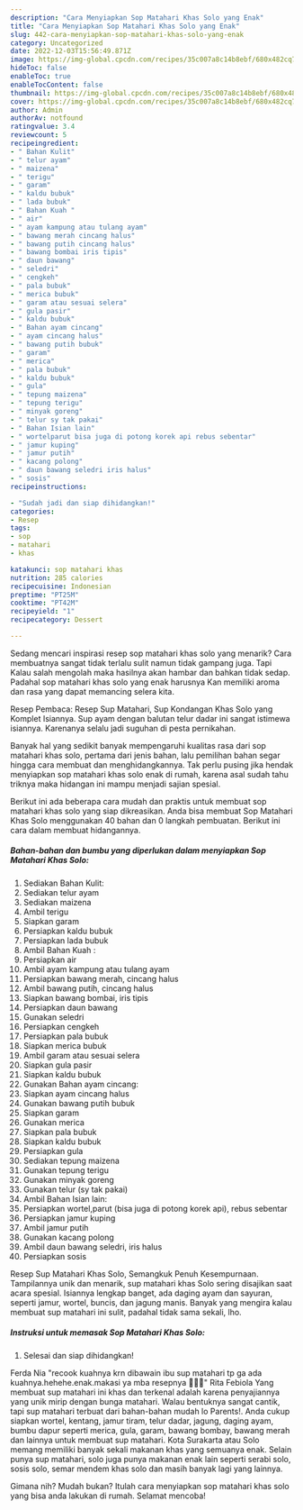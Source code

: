 ```yaml
---
description: "Cara Menyiapkan Sop Matahari Khas Solo yang Enak"
title: "Cara Menyiapkan Sop Matahari Khas Solo yang Enak"
slug: 442-cara-menyiapkan-sop-matahari-khas-solo-yang-enak
category: Uncategorized
date: 2022-12-03T15:56:49.871Z
image: https://img-global.cpcdn.com/recipes/35c007a8c14b8ebf/680x482cq70/sop-matahari-khas-solo-foto-resep-utama.jpg
hideToc: false
enableToc: true
enableTocContent: false
thumbnail: https://img-global.cpcdn.com/recipes/35c007a8c14b8ebf/680x482cq70/sop-matahari-khas-solo-foto-resep-utama.jpg
cover: https://img-global.cpcdn.com/recipes/35c007a8c14b8ebf/680x482cq70/sop-matahari-khas-solo-foto-resep-utama.jpg
author: Admin
authorAv: notfound
ratingvalue: 3.4
reviewcount: 5
recipeingredient:
- " Bahan Kulit"
- " telur ayam"
- " maizena"
- " terigu"
- " garam"
- " kaldu bubuk"
- " lada bubuk"
- " Bahan Kuah "
- " air"
- " ayam kampung atau tulang ayam"
- " bawang merah cincang halus"
- " bawang putih cincang halus"
- " bawang bombai iris tipis"
- " daun bawang"
- " seledri"
- " cengkeh"
- " pala bubuk"
- " merica bubuk"
- " garam atau sesuai selera"
- " gula pasir"
- " kaldu bubuk"
- " Bahan ayam cincang"
- " ayam cincang halus"
- " bawang putih bubuk"
- " garam"
- " merica"
- " pala bubuk"
- " kaldu bubuk"
- " gula"
- " tepung maizena"
- " tepung terigu"
- " minyak goreng"
- " telur sy tak pakai"
- " Bahan Isian lain"
- " wortelparut bisa juga di potong korek api rebus sebentar"
- " jamur kuping"
- " jamur putih"
- " kacang polong"
- " daun bawang seledri iris halus"
- " sosis"
recipeinstructions:

- "Sudah jadi dan siap dihidangkan!"
categories:
- Resep
tags:
- sop
- matahari
- khas

katakunci: sop matahari khas 
nutrition: 285 calories
recipecuisine: Indonesian
preptime: "PT25M"
cooktime: "PT42M"
recipeyield: "1"
recipecategory: Dessert

---
```



Sedang mencari inspirasi resep sop matahari khas solo yang menarik? Cara membuatnya sangat tidak terlalu sulit namun tidak gampang juga. Tapi Kalau salah mengolah maka hasilnya akan hambar dan bahkan tidak sedap. Padahal sop matahari khas solo yang enak harusnya Kan memiliki aroma dan rasa yang dapat memancing selera kita.


Resep Pembaca: Resep Sup Matahari, Sup Kondangan Khas Solo yang Komplet Isiannya. Sup ayam dengan balutan telur dadar ini sangat istimewa isiannya. Karenanya selalu jadi suguhan di pesta pernikahan.

Banyak hal yang sedikit banyak mempengaruhi kualitas rasa dari sop matahari khas solo, pertama dari jenis bahan, lalu pemilihan bahan segar hingga cara membuat dan menghidangkannya. Tak perlu pusing jika hendak menyiapkan sop matahari khas solo enak di rumah, karena asal sudah tahu triknya maka hidangan ini mampu menjadi sajian spesial.


Berikut ini ada beberapa cara mudah dan praktis untuk membuat sop matahari khas solo yang siap dikreasikan. Anda bisa membuat Sop Matahari Khas Solo menggunakan 40 bahan dan 0 langkah pembuatan. Berikut ini cara dalam membuat hidangannya.

<!--inarticleads1-->

##### Bahan-bahan dan bumbu yang diperlukan dalam menyiapkan Sop Matahari Khas Solo:

1. Sediakan  Bahan Kulit:
1. Sediakan  telur ayam
1. Sediakan  maizena
1. Ambil  terigu
1. Siapkan  garam
1. Persiapkan  kaldu bubuk
1. Persiapkan  lada bubuk
1. Ambil  Bahan Kuah :
1. Persiapkan  air
1. Ambil  ayam kampung atau tulang ayam
1. Persiapkan  bawang merah, cincang halus
1. Ambil  bawang putih, cincang halus
1. Siapkan  bawang bombai, iris tipis
1. Persiapkan  daun bawang
1. Gunakan  seledri
1. Persiapkan  cengkeh
1. Persiapkan  pala bubuk
1. Siapkan  merica bubuk
1. Ambil  garam atau sesuai selera
1. Siapkan  gula pasir
1. Siapkan  kaldu bubuk
1. Gunakan  Bahan ayam cincang:
1. Siapkan  ayam cincang halus
1. Gunakan  bawang putih bubuk
1. Siapkan  garam
1. Gunakan  merica
1. Siapkan  pala bubuk
1. Siapkan  kaldu bubuk
1. Persiapkan  gula
1. Sediakan  tepung maizena
1. Gunakan  tepung terigu
1. Gunakan  minyak goreng
1. Gunakan  telur (sy tak pakai)
1. Ambil  Bahan Isian lain:
1. Persiapkan  wortel,parut (bisa juga di potong korek api), rebus sebentar
1. Persiapkan  jamur kuping
1. Ambil  jamur putih
1. Gunakan  kacang polong
1. Ambil  daun bawang seledri, iris halus
1. Persiapkan  sosis


Resep Sup Matahari Khas Solo, Semangkuk Penuh Kesempurnaan. Tampilannya unik dan menarik, sup matahari khas Solo sering disajikan saat acara spesial. Isiannya lengkap banget, ada daging ayam dan sayuran, seperti jamur, wortel, buncis, dan jagung manis. Banyak yang mengira kalau membuat sup matahari ini sulit, padahal tidak sama sekali, lho. 

<!--inarticleads2-->

##### Instruksi untuk memasak Sop Matahari Khas Solo:


1. Selesai dan siap dihidangkan!

Ferda Nia &#34;recook kuahnya krn dibawain ibu sup matahari tp ga ada kuahnya.hehehe.enak.makasi ya mba resepnya 🙏💓💓&#34; Rita Febiola Yang membuat sup matahari ini khas dan terkenal adalah karena penyajiannya yang unik mirip dengan bunga matahari. Walau bentuknya sangat cantik, tapi sup matahari terbuat dari bahan-bahan mudah lo Parents!. Anda cukup siapkan wortel, kentang, jamur tiram, telur dadar, jagung, daging ayam, bumbu dapur seperti merica, gula, garam, bawang bombay, bawang merah dan lainnya untuk membuat sup matahari. Kota Surakarta atau Solo memang memiliki banyak sekali makanan khas yang semuanya enak. Selain punya sup matahari, solo juga punya makanan enak lain seperti serabi solo, sosis solo, semar mendem khas solo dan masih banyak lagi yang lainnya. 

Gimana nih? Mudah bukan? Itulah cara menyiapkan sop matahari khas solo yang bisa anda lakukan di rumah. Selamat mencoba!
